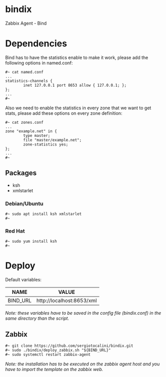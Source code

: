 # bindix
Zabbix Agent - Bind

# Dependencies
Bind has to have the statistics enable to make it work, please add the following options in named.conf:

```
#~ cat named.conf
...
statistics-channels {
        inet 127.0.0.1 port 8653 allow { 127.0.0.1; };
};
...
#~
```

Also we need to enable the statistics in every zone that we want to get stats, please add these options on every zone definition:

```
#~ cat zones.conf
...
zone "example.net" in {
        type master;
        file "master/example.net";
        zone-statistics yes;
};
...
#~
```

## Packages
* ksh
* xmlstarlet

### Debian/Ubuntu
```
#~ sudo apt install ksh xmlstarlet
#~
```

### Red Hat
```
#~ sudo yum install ksh
#~
```

# Deploy
Default variables:

NAME|VALUE
----|-----
BIND_URL|http://localhost:8653/xml

*Note: these variables have to be saved in the config file (bindix.conf) in the same directory than the script.*

## Zabbix
```
#~ git clone https://github.com/sergiotocalini/bindix.git
#~ sudo ./bindix/deploy_zabbix.sh "${BIND_URL}"
#~ sudo systemctl restart zabbix-agent
```

*Note: the installation has to be executed on the zabbix agent host and you have to import the template on the zabbix web.*
